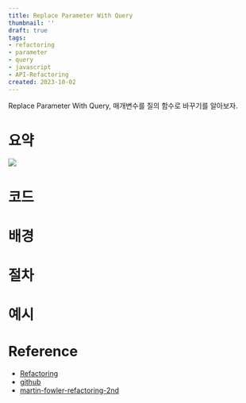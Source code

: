 ```yaml
---
title: Replace Parameter With Query
thumbnail: ''
draft: true
tags:
- refactoring
- parameter
- query
- javascript
- API-Refactoring
created: 2023-10-02
---
```


Replace Parameter With Query, 매개변수를 질의 함수로 바꾸기를 알아보자.

# 요약

![](Screen%20Shot%202023-10-02%20at%204.14.03%20PM.png)

# 코드

# 배경

# 절차

# 예시

# Reference

* [Refactoring](https://product.kyobobook.co.kr/detail/S000001810241)
* [github](https://github.com/WegraLee/Refactoring)
* [martin-fowler-refactoring-2nd](https://github.com/wickedwukong/martin-fowler-refactoring-2nd)

